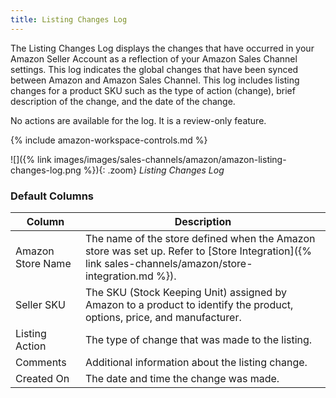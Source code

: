 ```yaml
---
title: Listing Changes Log  
---
```



The Listing Changes Log displays the changes that have occurred in your Amazon Seller Account as a reflection of your Amazon Sales Channel settings. This log indicates the global changes that have been synced between Amazon and Amazon Sales Channel. This log includes listing changes for a product SKU such as the type of action (change), brief description of the change, and the date of the change.

No actions are available for the log. It is a review-only feature.

{% include amazon-workspace-controls.md %}

![]({% link images/images/sales-channels/amazon/amazon-listing-changes-log.png %}){: .zoom}
_Listing Changes Log_

### Default Columns

|Column|Description|
|--- |--- |
|Amazon Store Name|The name of the store defined when the Amazon store was set up. Refer to [Store Integration]({% link sales-channels/amazon/store-integration.md %}). |
|Seller SKU |The SKU (Stock Keeping Unit) assigned by Amazon to a product to identify the product, options, price, and manufacturer. |
|Listing Action |The type of change that was made to the listing. |
|Comments |Additional information about the listing change. |
|Created On |The date and time the change was made. |
